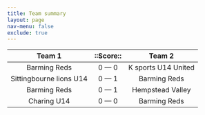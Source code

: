 ```yaml
---
title: Team summary
layout: page
nav-menu: false
exclude: true
---
```




|         Team 1          |  ::Score::  |       Team 2        |
|:-----------------------:|:-----------:|:-------------------:|
|      Barming Reds       | 0 &mdash; 0 | K sports U14 United |
| Sittingbourne lions U14 | 0 &mdash; 1 |    Barming Reds     |
|      Barming Reds       | 0 &mdash; 1 |  Hempstead Valley   |
|       Charing U14       | 0 &mdash; 0 |    Barming Reds     |

 <br /><br /><br />